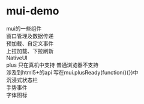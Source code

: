# mui-demo
mui的一些组件 <br />
窗口管理及数据传递<br />
预加载、自定义事件<br />
上拉加载、下拉刷新<br />
NativeUI <br />
plus 只在真机中支持 普通浏览器不支持<br />
涉及到html5+的api 写在mui.plusReady(function(){})中<br />
沉浸式状态栏<br />
手势事件<br />
字体图标<br />